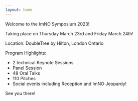 ```yaml
---
layout: home
---
```

Welcome to the ImNO Symposium 2023!

Taking place on Thursday March 23rd and Friday March 24th!

Location: DoubleTree by Hilton, London Ontario

Program Highlights:
- 2 technical Keynote Sessions
- Panel Session 
- 48 Oral Talks
- 110 Pitches
- Social events including Reception and ImNO Jeopardy!


See you there!

